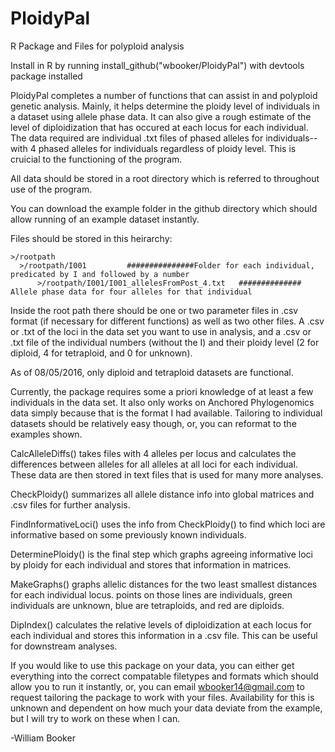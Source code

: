 # PloidyPal
R Package and Files for polyploid analysis

Install in R by running install_github("wbooker/PloidyPal") with devtools package installed 

PloidyPal completes a number of functions that can assist in and polyploid genetic analysis. Mainly, it helps determine the ploidy level of individuals in a dataset using allele phase data. It can also give a rough estimate of the level of diploidization that has occured at each locus for each individual. The data required are individual .txt files of phased alleles for individuals--with 4 phased alleles for individuals regardless of ploidy level. This is cruicial to the functioning of the program.

All data should be stored in a root directory which is referred to throughout use of the program.

You can download the example folder in the github directory which should allow running of an example dataset instantly.

Files should be stored in this heirarchy:


    >/rootpath
      >/rootpath/I001         ###############Folder for each individual, predicated by I and followed by a number
          >/rootpath/I001/I001_allelesFromPost_4.txt   ############## Allele phase data for four alleles for that individual

Inside the root path there should be one or two parameter files in .csv format (if necessary for different functions) as well as two other files. A .csv or .txt of the loci in the data set you want to use in analysis, and a .csv or .txt file of the individual numbers (without the I) and their ploidy level (2 for diploid, 4 for tetraploid, and 0 for unknown).

As of 08/05/2016, only diploid and tetraploid datasets are functional. 

Currently, the package requires some a priori knowledge of at least a few individuals in the data set. It also only works on Anchored Phylogenomics data simply because that is the format I had available. Tailoring to individual datasets should be relatively easy though, or, you can reformat to the examples shown.



CalcAlleleDiffs() takes files with 4 alleles per locus and calculates the differences between alleles for all alleles at all loci for each individual. These data are then stored in text files that is used for many more analyses. 

CheckPloidy() summarizes all allele distance info into global matrices and .csv files for further analysis. 

FindInformativeLoci() uses the info from CheckPloidy() to find which loci are informative based on some previously known individuals. 

DeterminePloidy() is the final step which graphs agreeing informative loci by ploidy for each individual and stores that information in matrices. 

MakeGraphs() graphs allelic distances for the two least smallest distances for each individual locus. points on those lines are individuals, green individuals are unknown, blue are tetraploids, and red are diploids. 

DipIndex() calculates the relative levels of diploidization at each locus for each individual and stores this information in a .csv file. This can be useful for downstream analyses.


If you would like to use this package on your data, you can either get everything into the correct compatable filetypes and formats which should allow you to run it instantly, or, you can email wbooker14@gmail.com to request tailoring the package to work with your files. Availability for this is unknown and dependent on how much your data deviate from the example, but I will try to work on these when I can. 

-William Booker
